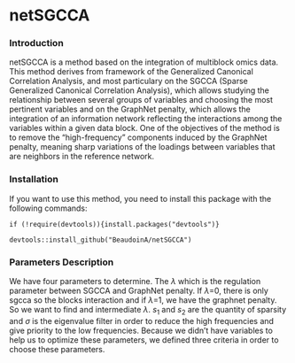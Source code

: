 # netSGCCA


<h3> Introduction </h3>

netSGCCA is a method based on the integration of multiblock omics data. This method derives from framework of the Generalized Canonical Correlation Analysis, 
and most particulary on the SGCCA (Sparse Generalized Canonical Correlation Analysis), which allows studying the relationship between several groups of variables 
and choosing the most pertinent variables and on the GraphNet penalty, which allows the integration of an information network reflecting the interactions among 
the variables within a given data block. One of the objectives of the method is to remove the “high-frequency” components induced by the GraphNet penalty, meaning 
sharp variations of the loadings between variables that are neighbors in the reference network. 


<h3> Installation </h3>

If you want to use this method, you need to install this package with the following commands:
```{r, eval=FALSE }
if (!require(devtools)){install.packages("devtools")}

devtools::install_github("BeaudoinA/netSGCCA")
```



<h3>Parameters Description </h3>

We have four parameters to determine. The $\lambda$ which is the regulation parameter between SGCCA and GraphNet penalty. If $\lambda$=0, there is only sgcca 
so the blocks interaction and if $\lambda$=1, we have the graphnet penalty. So we want to find and intermediate $\lambda$. $s_1$ and $s_2$ are the quantity of 
sparsity and $\sigma$ is the eigenvalue filter in order to reduce the high frequencies and give priority to the low frequencies. Because we didn’t have variables 
to help us to optimize these parameters, we defined three criteria in order to choose these parameters. 
